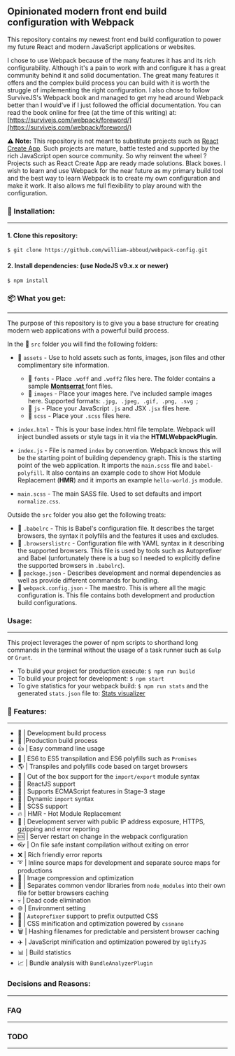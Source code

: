 ## Opinionated modern front end build configuration with Webpack

This repository contains my newest front end build configuration to power my future React and modern JavaScript applications or websites.

I chose to use Webpack because of the many features it has and its rich configurability. Although it's a pain to work with and configure it has a great community behind it and solid documentation. The great many features it offers and the complex build process you can build with it is worth the struggle of implementing the right configuration.
I also chose to follow SurviveJS's Webpack book and managed to get my head around Webpack better than I would've if I just followed the official documentation. You can read the book online for free (at the time of this writing) at: [https://survivejs.com/webpack/foreword/](https://survivejs.com/webpack/foreword/)

**:warning: Note:** This repository is not meant to substitute projects such as [React Create App](https://github.com/facebook/create-react-app).
Such projects are mature, battle tested and supported by the rich JavaScript open source community. So why reinvent the wheel ?
Projects such as React Create App are ready made solutions. Black boxes. I wish to learn and use Webpack for the near future as my primary build tool and the best way to learn Webpack is to create my own configuration and make it work. It also allows me full flexibility to play around with the configuration.

### :electric_plug: Installation:
---
 #### 1. Clone this repository: 

`$ git clone https://github.com/william-abboud/webpack-config.git`

#### 2. Install dependencies: (use NodeJS v9.x.x or newer)

`$ npm install`

### :package: What you get:
---
The purpose of this repository is to give you a base structure for creating modern web applications with a powerful build process.

In the :open_file_folder: `src` folder you will find the following folders:

 - :open_file_folder: `assets` - Use to hold assets such as fonts, images, json files and other complimentary site information.
	 - :open_file_folder: `fonts` - Place `.woff` and `.woff2` files here. The folder contains a sample [**Montserrat** ](https://www.fontsquirrel.com/fonts/montserrat) font files.
	 - :open_file_folder: `images` - Place your images here. I've included sample images here. Supported formats: ```.jpg, .jpeg, .gif, .png, .svg ```;
	 - :open_file_folder: `js` - Place your JavaScript `.js` and JSX `.jsx` files here.
	 - :open_file_folder: `scss` - Place your `.scss` files here.

 - `index.html` - This is your base index.html file template. Webpack will inject bundled assets or style tags in it via the **HTMLWebpackPlugin**.
 - `index.js` - File is named `index` by convention. Webpack knows this will be the starting point of building dependency graph. This is the starting point of the web application. It imports the `main.scss` file and `babel-polyfill`. It also contains an example code to show Hot Module Replacement (**HMR**) and it imports an example `hello-world.js` module.
 - `main.scss` - The main SASS file. Used to set defaults and import `normalize.css`.

Outside the `src` folder you also get the following treats:

 - :chocolate_bar: `.babelrc` - This is Babel's configuration file. It describes the target browsers, the syntax it polyfills and the features it uses and excludes.
 - :ice_cream: `.browserslistrc` - Configuration file with YAML syntax in it describing the supported browsers. This file is used by tools such as Autoprefixer and Babel (unfortunately there is a bug so I needed to explicitly define the supported browsers in `.babelrc`).
 - :honey_pot: `package.json` - Describes development and normal dependencies as well as provide different commands for bundling.
 - :cookie: `webpack.config.json` - The maestro. This is where all the magic configuration is. This file contains both development and production build configurations.

### Usage:

---

This project leverages the power of npm scripts to shorthand long commands in the terminal without the
usage of a task runner such as `Gulp` or `Grunt`.

 - To build your project for production execute: `$ npm run build`
 - To build your project for development: `$ npm start`
 - To give statistics for your webpack build: `$ npm run stats` and the generated `stats.json` file to: [Stats visualizer](https://chrisbateman.github.io/webpack-visualizer/)

### :gift: Features:

---

 - :hammer: | Development build process
 - :ship: |Production build process
 - :thumbsup: | Easy command line usage
 - :100: | ES6 to ES5 transpilation and ES6 polyfills such as `Promises`
 - :earth_americas: | Transpiles and polyfills code based on target browsers
 - :gift: | Out of the box support for the `import/export` module syntax
 - :crown: | ReactJS support
 - :knife: | Supports ECMAScript features in Stage-3 stage
 - :incoming_envelope: | Dynamic `import` syntax
 - :crystal_ball: | SCSS support
 - :fire: | HMR - Hot Module Replacement
 - :satellite: | Development server with public IP address exposure, HTTPS, gzipping and error reporting
 -  :sos: | Server restart on change in the webpack configuration
 - :eyeglasses: | On file safe instant compilation without exiting on error
 - :x: | Rich friendly error reports
 - :curly_loop: | Inline source maps for development and separate source maps for productions
 - :sunrise: | Image compression and optimization
 - :rocket: | Separates common vendor libraries from `node_modules` into their own file for better browsers caching
 - :skull: | Dead code elimination
 - :globe_with_meridians: | Environment setting
 - :checkered_flag: | `Autoprefixer` support to prefix outputted CSS
 - :put_litter_in_its_place: | CSS minification and optimization powered by `cssnano` 
 - :wastebasket: | Hashing filenames for predictable and persistent browser caching
 - :airplane: | JavaScript minification and optimization powered by `UglifyJS`
 - :bar_chart: | Build statistics 
 - :chart_with_upwards_trend: | Bundle analysis with `BundleAnalyzerPlugin`

### Decisions and Reasons:

----

### FAQ

---

### TODO

---